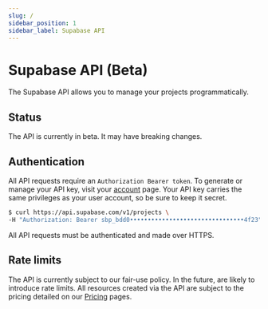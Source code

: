 ```yaml
---
slug: /
sidebar_position: 1
sidebar_label: Supabase API
---
```


# Supabase API (Beta)

The Supabase API allows you to manage your projects programmatically.

## Status

The API is currently in beta. It may have breaking changes.

## Authentication

All API requests require an `Authorization Bearer token`.
To generate or manage your API key, visit your [account](https://app.supabase.com/account/tokens) page.
Your API key carries the same privileges as your user account, so be sure to keep it secret.

```bash
$ curl https://api.supabase.com/v1/projects \
-H "Authorization: Bearer sbp_bdd0••••••••••••••••••••••••••••••••4f23"
```

All API requests must be authenticated and made over HTTPS.

## Rate limits

The API is currently subject to our fair-use policy. In the future, are likely to introduce rate limits.
All resources created via the API are subject to the pricing detailed on our [Pricing](https://supabase.com/pricing) pages.
